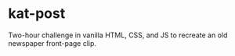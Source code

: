# kat-post

Two-hour challenge in vanilla HTML, CSS, and JS to recreate an old newspaper front-page clip.
